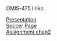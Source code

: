 OMIS-475 links:

<a href="https://antoinemotte.github.io/omis-475/presentation.html"> Presentation </a> <br>
<a href="https://antoinemotte.github.io/omis-475/chap1.html"> Soccer Page </a> <br>
<a href="https://antoinemotte.github.io/omis-475/chap2/advantage.html"> Assignment chap2 </a>
